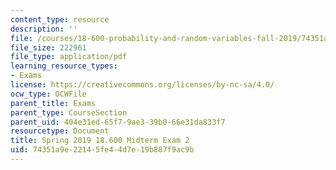 ```yaml
---
content_type: resource
description: ''
file: /courses/18-600-probability-and-random-variables-fall-2019/74351a9e22145fe44d7e19b887f9ac9b_MIT18_600F19_mid2_2019.pdf
file_size: 222961
file_type: application/pdf
learning_resource_types:
- Exams
license: https://creativecommons.org/licenses/by-nc-sa/4.0/
ocw_type: OCWFile
parent_title: Exams
parent_type: CourseSection
parent_uid: 404e31ed-65f7-9ae3-39b0-66e31da833f7
resourcetype: Document
title: Spring 2019 18.600 Midterm Exam 2
uid: 74351a9e-2214-5fe4-4d7e-19b887f9ac9b
---
```

